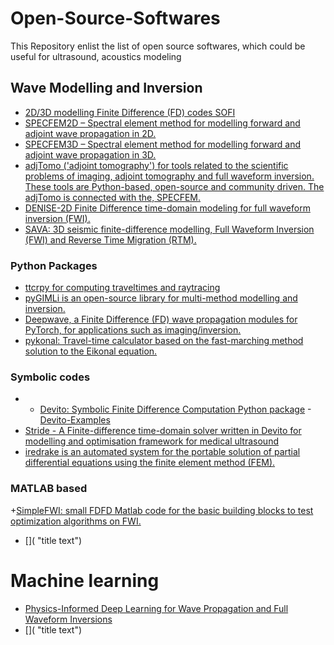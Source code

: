 # Open-Source-Softwares
This Repository enlist the list of open source softwares, which could be useful for ultrasound, acoustics modeling

## Wave Modelling and Inversion
  + [2D/3D modelling Finite Difference (FD) codes SOFI](https://git.scc.kit.edu/GPIAG-Software/SOFI2D "title text") 
  + [SPECFEM2D – Spectral element method for modelling forward and adjoint wave propagation in 2D.](https://github.com/komatits/specfem2d "title text")
  + [SPECFEM3D – Spectral element method for modelling forward and adjoint wave propagation in 3D.](https://github.com/komatits/specfem3d "title text")
  + [adjTomo ('adjoint tomography') for tools related to the scientific problems of imaging, adjoint tomography and full waveform inversion. These tools are Python-based, open-source and community driven. The adjTomo is connected with the, SPECFEM.](https://github.com/adjtomo "title text")
  + [DENISE-2D Finite Difference time-domain modeling for full waveform inversion (FWI).](https://github.com/daniel-koehn/DENISE-Black-Edition "title text")
  + [SAVA: 3D seismic finite-difference modelling, Full Waveform Inversion (FWI) and Reverse Time Migration (RTM).](https://github.com/daniel-koehn/SAVA "title text")
 
### Python Packages
  + [ttcrpy for computing traveltimes and raytracing](https://ttcrpy.readthedocs.io/en/latest/ "title text")
  + [pyGIMLi is an open-source library for multi-method modelling and inversion.](https://www.pygimli.org/ "title text")
  + [Deepwave, a Finite Difference (FD) wave propagation modules for PyTorch, for applications such as imaging/inversion.](https://github.com/ar4/deepwave "title text")
  + [pykonal: Travel-time calculator based on the fast-marching method solution to the Eikonal equation.](https://github.com/malcolmw/pykonal "title text")

### Symbolic codes 
  + + [Devito: Symbolic Finite Difference Computation Python package](https://www.devitoproject.org/ "title text")
      -[Devito-Examples](https://slimgroup.github.io/Devito-Examples/ "title text")
  + [Stride - A Finite-difference time-domain solver written in Devito for modelling and optimisation framework for medical ultrasound](https://github.com/trustimaging/stride "title text")
  + [iredrake is an automated system for the portable solution of partial differential equations using the finite element method (FEM).](https://www.firedrakeproject.org/ "title text")

### MATLAB based
  +[SimpleFWI: small FDFD Matlab code for the basic building blocks to test optimization algorithms on FWI.](https://github.com/TristanvanLeeuwen/SimpleFWI "title text")
  + []( "title text")

# Machine learning 
 + [Physics-Informed Deep Learning for Wave Propagation and Full Waveform Inversions](https://repository.library.brown.edu/studio/item/bdr:4c3sezqg/ "title text")
  + []( "title text")

